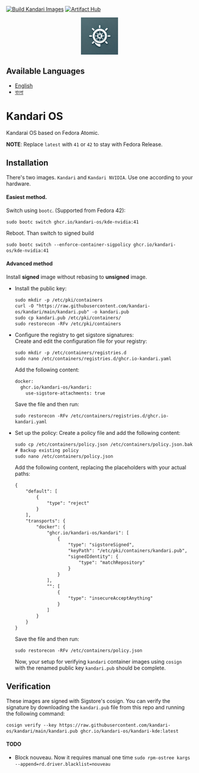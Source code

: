 [![Build Kandari Images](https://github.com/kandari-os/kandari/actions/workflows/build-kandari.yml/badge.svg)](https://github.com/kandari-os/kandari/actions/workflows/build-kandari.yml)
[![Artifact Hub](https://img.shields.io/endpoint?url=https://artifacthub.io/badge/repository/kandari-kde)](https://artifacthub.io/packages/search?org=kandari)

<div align="center">
  <img src="https://raw.githubusercontent.com/kandari-os/kandari/refs/heads/main/assets/logo.png" 
       alt="Kandari OS Logo" width="100">
</div>


## Available Languages

- [English](README.md)
- [বাংলা](README.bn.md)

# Kandari OS

Kandarai OS based on Fedora Atomic.

**NOTE**: Replace `latest` with `41` or `42` to stay with Fedora Release.

## Installation  
There's two images. `Kandari` and `Kandari NVIDIA`. Use one according to your hardware.  

#### Easiest method. 
Switch using `bootc`. (Supported from Fedora 42):

```
sudo bootc switch ghcr.io/kandari-os/kde-nvidia:41
```
Reboot. Than switch to signed build
```
sudo bootc switch --enforce-container-sigpolicy ghcr.io/kandari-os/kde-nvidia:41
```


#### Advanced method  
Install **signed** image without rebasing to **unsigned** image.  
- Install the public key:
  ```
  sudo mkdir -p /etc/pki/containers
  curl -O "https://raw.githubusercontent.com/kandari-os/kandari/main/kandari.pub" -o kandari.pub
  sudo cp kandari.pub /etc/pki/containers/
  sudo restorecon -RFv /etc/pki/containers
  ```
- Configure the registry to get sigstore signatures:  
  Create and edit the configuration file for your registry:
  ```
  sudo mkdir -p /etc/containers/registries.d
  sudo nano /etc/containers/registries.d/ghcr.io-kandari.yaml
  ```
  Add the following content:
  ```
  docker:
    ghcr.io/kandari-os/kandari:
      use-sigstore-attachments: true
  ```
  Save the file and then run:
  ```
  sudo restorecon -RFv /etc/containers/registries.d/ghcr.io-kandari.yaml
  ```
- Set up the policy:
  Create a policy file and add the following content:
  ```
  sudo cp /etc/containers/policy.json /etc/containers/policy.json.bak # Backup existing policy
  sudo nano /etc/containers/policy.json
  ```
  Add the following content, replacing the placeholders with your actual paths:
  ```
  {
      "default": [
          {
              "type": "reject"
          }
      ],
      "transports": {
          "docker": {
              "ghcr.io/kandari-os/kandari": [
                  {
                      "type": "sigstoreSigned",
                      "keyPath": "/etc/pki/containers/kandari.pub",
                      "signedIdentity": {
                          "type": "matchRepository"
                      }
                  }
              ],
              "": [
                  {
                      "type": "insecureAcceptAnything"
                  }
              ]
          }
      }
  }
  ```
  Save the file and then run:
  ```
  sudo restorecon -RFv /etc/containers/policy.json
  ```
  Now, your setup for verifying `kandari` container images using `cosign` with the renamed public key `kandari.pub` should be complete.


## Verification  
These images are signed with Sigstore's cosign. You can verify the signature by downloading the `kandari.pub` file from this repo and running the following command:
```
cosign verify --key https://raw.githubusercontent.com/kandari-os/kandari/main/kandari.pub ghcr.io/kandari-os/kandari-kde:latest
```


#### TODO
- Block nouveau. Now it requires manual one time `sudo rpm-ostree kargs --append=rd.driver.blacklist=nouveau
`

